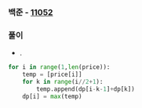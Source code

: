 ### 백준  - [11052](https://www.acmicpc.net/problem/11052)

### 풀이

* .

```Python
for i in range(1,len(price)):
    temp = [price[i]]
    for k in range(i//2+1):
        temp.append(dp[i-k-1]+dp[k])
    dp[i] = max(temp)
```

